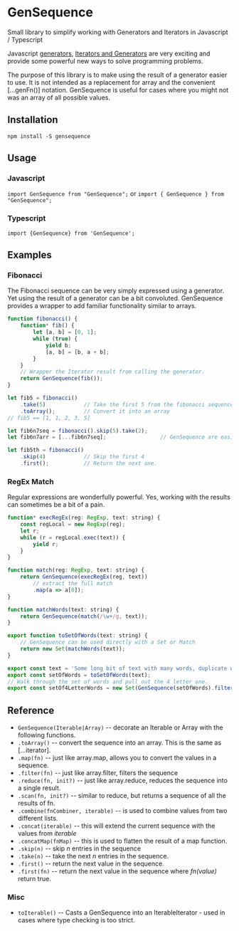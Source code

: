 # GenSequence
Small library to simplify working with Generators and Iterators in Javascript / Typescript

Javascript [generators](https://developer.mozilla.org/en/docs/Web/JavaScript/Reference/Global_Objects/Generator),
[Iterators and Generators](https://developer.mozilla.org/en/docs/Web/JavaScript/Guide/Iterators_and_Generators)
are very exciting and provide some powerful new ways to solve programming problems.

The purpose of this library is to make using the result of a generator easier to use.  It is not intended as a replacement for array and
the convenient [...genFn()] notation.  GenSequence is useful for cases where you might not was an array of all possible values.

## Installation

`npm install -S gensequence`

## Usage

### Javascript
`import GenSequence from "GenSequence";`
or
`import { GenSequence } from "GenSequence";`


### Typescript
`import {GenSequence} from 'GenSequence';`

## Examples

### Fibonacci
The Fibonacci sequence can be very simply expressed using a generator.  Yet using the result of a generator can be a bit convoluted.
GenSequence provides a wrapper to add familiar functionality similar to arrays.

```javascript
function fibonacci() {
    function* fib() {
        let [a, b] = [0, 1];
        while (true) {
            yield b;
            [a, b] = [b, a + b];
        }
    }
    // Wrapper the Iterator result from calling the generator.
    return GenSequence(fib());
}

let fib5 = fibonacci()
    .take(5)            // Take the first 5 from the fibonacci sequence
    .toArray();         // Convert it into an array
// fib5 == [1, 1, 2, 3, 5]

let fib6n7seq = fibonacci().skip(5).take(2);
let fib6n7arr = [...fib6n7seq];                 // GenSequence are easily converted into arrays.

let fib5th = fibonacci()
    .skip(4)            // Skip the first 4
    .first();           // Return the next one.
```

### RegEx Match

Regular expressions are wonderfully powerful.  Yes, working with the results can sometimes be a bit of a pain.

```javascript
function* execRegEx(reg: RegExp, text: string) {
    const regLocal = new RegExp(reg);
    let r;
    while (r = regLocal.exec(text)) {
        yield r;
    }
}

function match(reg: RegExp, text: string) {
    return GenSequence(execRegEx(reg, text))
        // extract the full match
        .map(a => a[0]);
}

function matchWords(text: string) {
    return GenSequence(match(/\w+/g, text));
}

export function toSetOfWords(text: string) {
    // GenSequence can be used directly with a Set or Match
    return new Set(matchWords(text));
}

export const text = 'Some long bit of text with many words, duplicate words...';
export const setOfWords = toSetOfWords(text);
// Walk through the set of words and pull out the 4 letter one.
export const setOf4LetterWords = new Set(GenSequence(setOfWords).filter(a => a.length === 4));

```


## Reference

- `GenSequence(Iterable|Array)` -- decorate an Iterable or Array with the following functions.
- `.toArray()` -- convert the sequence into an array.  This is the same as [...iterator].
- `.map(fn)` -- just like array.map, allows you to convert the values in a sequence.
- `.filter(fn)` -- just like array.filter, filters the sequence
- `.reduce(fn, init?)` -- just like array.reduce, reduces the sequence into a single result.
- `.scan(fn, init?)` -- similar to reduce, but returns a sequence of all the results of fn.
- `.combine(fnCombiner, iterable)` -- is used to combine values from two different lists.
- `.concat(iterable)` -- this will extend the current sequence with the values from *iterable*
- `.concatMap(fnMap)` -- this is used to flatten the result of a map function.
- `.skip(n)` -- skip *n* entries in the sequence
- `.take(n)` -- take the next *n* entries in the sequence.
- `.first()` -- return the next value in the sequence.
- `.first(fn)` -- return the next value in the sequence where *fn(value)* return true.

### Misc
- `toIterable()` -- Casts a GenSequence into an IterableIterator - used in cases where type checking is too strict.
